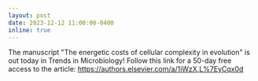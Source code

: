 ```yaml
---
layout: post
date: 2023-12-12 11:00:00-0400
inline: true
---
```


The manuscript "The energetic costs of cellular complexity in evolution" is out today in Trends in Microbiology! Follow this link for a 50-day free access to the article: https://authors.elsevier.com/a/1iWzX,L%7EyCqx0d
